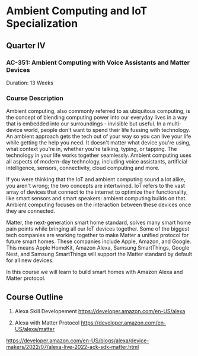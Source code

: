 # Ambient Computing and IoT Specialization

## Quarter IV

### AC-351: Ambient Computing with Voice Assistants and Matter Devices

Duration: 13 Weeks

### Course Description

Ambient computing, also commonly referred to as ubiquitous computing, is the concept of blending computing power into our everyday lives in a way that is embedded into our surroundings - invisible but useful. In a multi-device world, people don't want to spend their life fussing with technology. An ambient approach gets the tech out of your way so you can live your life while getting the help you need. It doesn't matter what device you're using, what context you're in, whether you're talking, typing, or tapping. The technology in your life works together seamlessly. Ambient computing uses all aspects of modern-day technology, including voice assistants, artificial intelligence, sensors, connectivity, cloud computing and more.

If you were thinking that the IoT and ambient computing sound a lot alike, you aren't wrong; the two concepts are intertwined. IoT refers to the vast array of devices that connect to the internet to optimize their functionality, like smart sensors and smart speakers: ambient computing builds on that. Ambient computing focuses on the interaction between these devices once they are connected.

Matter, the next-generation smart home standard, solves many smart home pain points while bringing all our IoT devices together. Some of the biggest tech companies are working together to make Matter a unified protocol for future smart homes. These companies include Apple, Amazon, and Google. This means Apple HomeKit, Amazon Alexa, Samsung SmartThings, Google Nest, and Samsung SmartThings will support the Matter standard by default for all new devices.

In this course we will learn to build smart homes with Amazon Alexa and Matter protocol.

## Course Outline

1. Alexa Skill Developement
<https://developer.amazon.com/en-US/alexa>

1. Alexa with Matter Protocol
<https://developer.amazon.com/en-US/alexa/matter>

<https://developer.amazon.com/en-US/blogs/alexa/device-makers/2022/07/alexa-live-2022-ack-sdk-matter.html>
